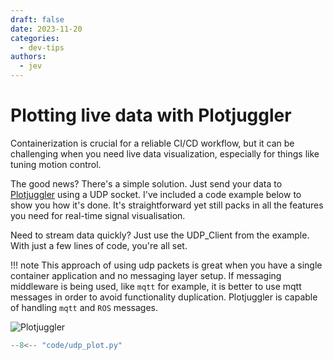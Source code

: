 ```yaml
---
draft: false
date: 2023-11-20
categories:
  - dev-tips
authors:
  - jev
---
```


# Plotting live data with Plotjuggler

Containerization is crucial for a reliable CI/CD workflow, but it can be challenging when you need live data visualization, especially for things like tuning motion control.

The good news? There's a simple solution. Just send your data to [Plotjuggler](https://plotjuggler.io/) using a UDP socket. I've included a code example below to show you how it's done. It's straightforward yet still packs in all the features you need for real-time signal visualisation.

Need to stream data quickly? Just use the UDP_Client from the example. With just a few lines of code, you're all set.

!!! note
    This approach of using udp packets is great when you have a single container application and no messaging layer setup. If messaging middleware is being used, like `mqtt` for example, it is better to use mqtt messages in order to avoid functionality duplication. Plotjuggler is capable of handling `mqtt` and `ROS` messages.

![Plotjuggler](img/motor_pos.png)

<!-- more -->

```python
--8<-- "code/udp_plot.py"
```
